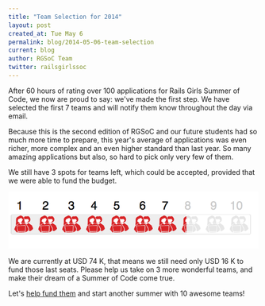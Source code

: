 ```yaml
---
title: "Team Selection for 2014"
layout: post
created_at: Tue May 6 
permalink: blog/2014-05-06-team-selection
current: blog
author: RGSoC Team
twitter: railsgirlssoc
---
```


After 60 hours of rating over 100 applications for Rails Girls Summer of Code,
we now are proud to say: we've made the first step. We have selected the first
7 teams and will notify them know throughout the day via email. 

Because this is the second edition of RGSoC and our future students had so much more time to prepare, this year's average of applications was even richer, more complex and an even higher 
standard than last year. So many amazing applications but also, so hard to pick only very few of them.

We still have 3 spots for teams left, which could be accepted, provided that we
were able to fund the budget. 

<a href="http://railsgirlssummerofcode.org/campaign/"><img src="/img/3seatsleft.png" width="650"></a>

We are currently at USD 74 K, that means we still need only USD 16 K to fund
those last seats. Please help us take on 3 more wonderful teams, and make
their dream of a Summer of Code come true. 

Let's [help fund them](http://railsgirlssummerofcode.org/campaign/) and start
another summer with 10 awesome teams!

